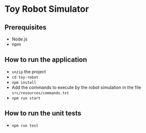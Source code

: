 # Toy Robot Simulator

## Prerequisites
* Node.js
* npm

## How to run the application
* `unzip` the project
* `cd toy-robot`
* `npm install`
* Add the commands to execute by the robot simulation in the file `src/resources/commands.txt`
* `npm run start`

## How to run the unit tests
* `npm run test`